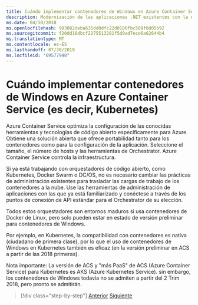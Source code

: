 ```yaml
---
title: Cuándo implementar contenedores de Windows en Azure Container Service (es decir, Kubernetes)
description: Modernización de las aplicaciones .NET existentes con la nube de Azure y los contenedores de Windows | Cuándo implementar contenedores de Windows en Azure Container Service (es decir, Kubernetes)
ms.date: 04/30/2018
ms.openlocfilehash: 903082deba635dd0dfc22d0186fbc589f8d05b92
ms.sourcegitcommit: f20dd18dbcf2275513281f5d9ad7ece6a62644b4
ms.translationtype: MT
ms.contentlocale: es-ES
ms.lasthandoff: 07/30/2019
ms.locfileid: "69577948"
---
```

# <a name="when-to-deploy-windows-containers-to-azure-container-service-that-is-kubernetes"></a>Cuándo implementar contenedores de Windows en Azure Container Service (es decir, Kubernetes)

Azure Container Service optimiza la configuración de las conocidas herramientas y tecnologías de código abierto específicamente para Azure. Obtiene una solución abierta que ofrece portabilidad tanto para los contenedores como para la configuración de la aplicación. Seleccione el tamaño, el número de hosts y las herramientas de Orchestrator. Azure Container Service controla la infraestructura.

Si ya está trabajando con orquestadores de código abierto, como Kubernetes, Docker Swarm o DC/OS, no es necesario cambiar las prácticas de administración existentes para trasladar las cargas de trabajo de los contenedores a la nube. Use las herramientas de administración de aplicaciones con las que ya está familiarizado y conéctese a través de los puntos de conexión de API estándar para el Orchestrator de su elección.

Todos estos orquestadores son entornos maduros si usa contenedores de Docker de Linux, pero solo pueden estar en estado de versión preliminar para contenedores de Windows.

Por ejemplo, en Kubernetes, la compatibilidad con contenedores es nativa (ciudadano de primera clase), por lo que el uso de contenedores de Windows en Kubernetes también es eficaz (en la versión preliminar en ACS a partir de las 2018 primeras).

Nota importante: La versión de ACS y "más PaaS" de ACS (Azure Container Service) para Kubernetes es AKS (Azure Kubernetes Service). sin embargo, los contenedores de Windows todavía no se admiten a partir del 2 Trim 2018, pero pronto se admitirán.

>[!div class="step-by-step"]
>[Anterior](when-to-deploy-windows-containers-to-azure-container-instances-ACI.md)
>[Siguiente](choosing-azure-compute-options-for-container-based-applications.md)
